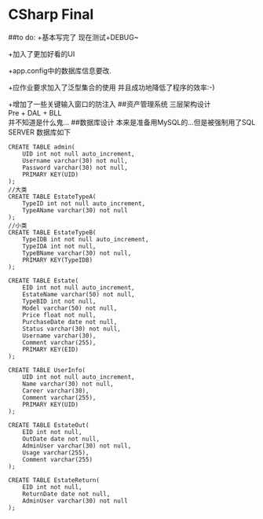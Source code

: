 # CSharp Final

##to do:
+基本写完了 现在测试+DEBUG~

+加入了更加好看的UI

+app.config中的数据库信息要改.

+应作业要求加入了泛型集合的使用 并且成功地降低了程序的效率:-)

+增加了一些关键输入窗口的防注入
##资产管理系统 
三层架构设计<br>
Pre + DAL + BLL<br>
并不知道是什么鬼...
##数据库设计
本来是准备用MySQL的...但是被强制用了SQL SERVER 数据库如下


    CREATE TABLE admin(
    	UID int not null auto_increment,
    	Username varchar(30) not null,
    	Password varchar(30) not null,
    	PRIMARY KEY(UID)
    );
    //大类
    CREATE TABLE EstateTypeA(
    	TypeID int not null auto_increment,
    	TypeAName varchar(30) not null
    );
    //小类
    CREATE TABLE EstateTypeB(
    	TypeIDB int not null auto_increment,
    	TypeIDA int not null,
    	TypeBName varchar(30) not null,
    	PRIMARY KEY(TypeIDB)
    );
    
    CREATE TABLE Estate(
    	EID int not null auto_increment,
    	EstateName varchar(50) not null,
    	TypeBID int not null,
    	Model varchar(50) not null,
    	Price float not null,
    	PurchaseDate date not null,
    	Status varchar(30) not null,
    	Username varchar(30),
    	Comment varchar(255),
    	PRIMARY KEY(EID)
    );
    
    CREATE TABLE UserInfo(
    	UID int not null auto_increment,
    	Name varchar(30) not null,
    	Career varchar(30),
    	Comment varchar(255),
    	PRIMARY KEY(UID)
    );
    
    CREATE TABLE EstateOut(
    	EID int not null,
    	OutDate date not null,
    	AdminUser varchar(30) not null,
    	Usage varchar(255),
    	Comment varchar(255)
    );
    
    CREATE TABLE EstateReturn(
    	EID int not null,
    	ReturnDate date not null,
    	AdminUser varchar(30) not null
    );

